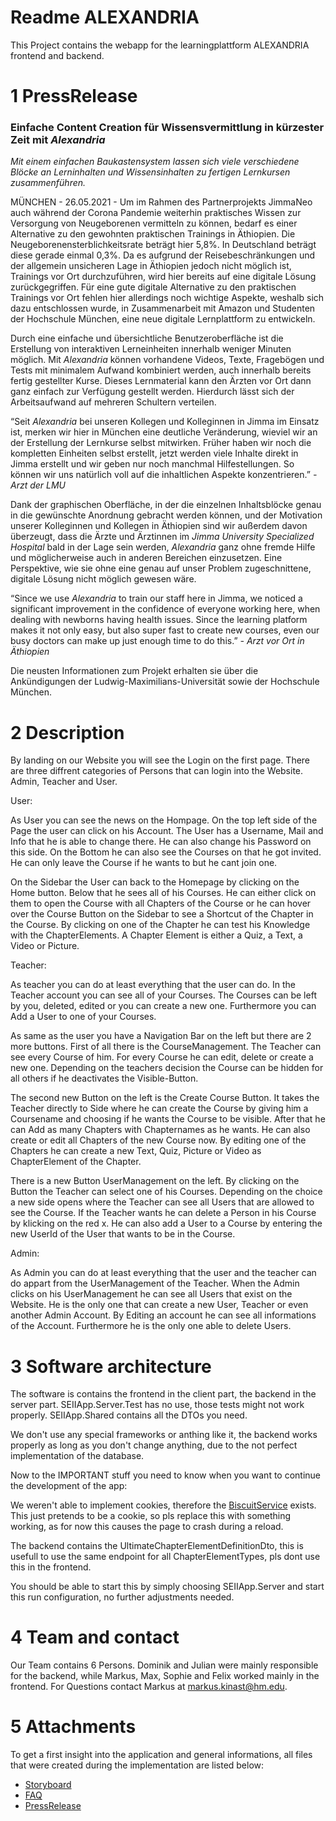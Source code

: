 # Readme ALEXANDRIA

This Project contains the webapp for the learningplattform ALEXANDRIA
frontend and backend.

# 1 PressRelease

### Einfache Content Creation für Wissensvermittlung in kürzester Zeit mit *Alexandria*

*Mit einem einfachen Baukastensystem lassen sich viele verschiedene Blöcke an Lerninhalten und Wissensinhalten zu fertigen Lernkursen zusammenführen.*

MÜNCHEN - 26.05.2021 - Um im Rahmen des Partnerprojekts JimmaNeo auch während der Corona Pandemie weiterhin praktisches Wissen zur Versorgung von Neugeborenen vermitteln zu können, bedarf es einer Alternative zu den gewohnten praktischen Trainings in Äthiopien. Die Neugeborenensterblichkeitsrate beträgt hier 5,8%. In Deutschland beträgt diese gerade einmal 0,3%. Da es aufgrund der Reisebeschränkungen und der allgemein unsicheren Lage in Äthiopien jedoch nicht möglich ist, Trainings vor Ort durchzuführen, wird hier bereits auf eine digitale Lösung zurückgegriffen.
Für eine gute digitale Alternative zu den praktischen Trainings vor Ort fehlen hier allerdings noch wichtige Aspekte, weshalb sich dazu entschlossen wurde, in Zusammenarbeit mit Amazon und Studenten der Hochschule München, eine neue digitale Lernplattform zu entwickeln.

Durch eine einfache und übersichtliche Benutzeroberfläche ist die Erstellung von interaktiven Lerneinheiten innerhalb weniger Minuten möglich. Mit *Alexandria* können vorhandene Videos, Texte, Fragebögen und Tests mit minimalem Aufwand kombiniert werden, auch innerhalb bereits fertig gestellter Kurse. Dieses Lernmaterial kann den Ärzten vor Ort dann ganz einfach zur Verfügung gestellt werden.
Hierdurch lässt sich der Arbeitsaufwand auf mehreren Schultern verteilen.

“Seit *Alexandria* bei unseren Kollegen und Kolleginnen in Jimma im Einsatz ist, merken wir hier in München eine deutliche Veränderung, wieviel wir an der Erstellung der Lernkurse selbst mitwirken. Früher haben wir noch die kompletten Einheiten selbst erstellt, jetzt werden viele Inhalte direkt in Jimma erstellt und wir geben nur noch manchmal Hilfestellungen. So können wir uns natürlich voll auf die inhaltlichen Aspekte konzentrieren.”
*- Arzt der LMU*

Dank der graphischen Oberfläche, in der die einzelnen Inhaltsblöcke genau in die gewünschte Anordnung gebracht werden können, und der Motivation unserer Kolleginnen und Kollegen in Äthiopien sind wir außerdem davon überzeugt, dass die Ärzte und Ärztinnen im *Jimma University Specialized Hospital* bald in der Lage sein werden, *Alexandria* ganz ohne fremde Hilfe  und möglicherweise auch in anderen Bereichen einzusetzen.
Eine Perspektive, wie sie ohne eine genau auf unser Problem zugeschnittene, digitale Lösung nicht möglich gewesen wäre.

“Since we use *Alexandria* to train our staff here in Jimma, we noticed a significant improvement in the confidence of everyone working here, when dealing with newborns having health issues. Since the learning platform makes it not only easy, but also super fast to create new courses, even our busy doctors can make up just enough time to do this.”
*- Arzt vor Ort in Äthiopien*

Die neusten Informationen zum Projekt erhalten sie über die Ankündigungen der Ludwig-Maximilians-Universität sowie der Hochschule München.

# 2 Description
By landing on our Website you will see the Login on the first page.
There are three diffrent categories of Persons that can login into the Website. Admin, Teacher and User.


User:

As User you can see the news on the Hompage.
On the top left side of the Page the user can click on his Account.
The User has a Username, Mail and Info that he is able to change there.
He can also change his Password on this side.
On the Bottom he can also see the Courses on that he got invited. He can only leave the Course if he wants to but he cant join one.

On the Sidebar the User can back to the Homepage by clicking on the Home button.
Below that he sees all of his Courses. He can either click on them to open the Course with all Chapters of the Course or he can hover over the Course Button on the Sidebar to see a Shortcut of the Chapter in the Course.
By clicking on one of the Chapter he can test his Knowledge with the ChapterElements. A Chapter Element is either a Quiz, a Text, a Video or Picture.


Teacher:

As teacher you can do at least everything that the user can do.
In the Teacher account you can see all of your Courses. The Courses can be left by you, deleted, edited or you can create a new one.
Furthermore you can Add a User to one of your Courses.

As same as the user you have a Navigation Bar on the left but there are 2 more buttons.
First of all there is the CourseManagement. The Teacher can see every Course of him. For every Course he can edit, delete or create a new one. Depending on the teachers decision the Course can be hidden for all others if he deactivates the Visible-Button.

The second new Button on the left is the Create Course Button. It takes the Teacher directly to Side where he can create the Course by giving him a Coursename and choosing if he wants the Course to be visible. After that he can Add as many Chapters with Chapternames as he wants. He can also create or edit all Chapters of the new Course now.
By editing one of the Chapters he can create a new Text, Quiz, Picture or Video as ChapterElement of the Chapter.

There is a new Button UserManagement on the left. By clicking on the Button the Teacher can select one of his Courses. Depending on the choice a new side opens where the Teacher can see all Users that are allowed to see the Course. If the Teacher wants he can delete a Person in his Course by klicking on the red x. He can also add a User to a Course by entering the new UserId of the User that wants to be in the Course. 


Admin:

As Admin you can do at least everything that the user and the teacher can do appart from the UserManagement of the Teacher.
When the Admin clicks on his UserManagement he can see all Users that exist on the Website. He is the only one that can create a new User, Teacher or even another Admin Account. By Editing an account he can see all informations of the Account.
Furthermore he is the only one able to delete Users.



# 3 Software architecture

The software is contains the frontend in the client part, the backend in the server part.
SEIIApp.Server.Test has no use, those tests might not work properly.
SEIIApp.Shared contains all the DTOs you need.

We don't use any special frameworks or anthing like it, the backend works properly as long as you don't change anything, due to the not perfect implementation of the database.

Now to the IMPORTANT stuff you need to know when you want to continue the development of the app:

We weren't able to implement cookies, therefore the [BiscuitService](src/SEIIApp/Client/Services/BiscuitService.cs) exists.
This just pretends to be a cookie, so pls replace this with something working, as for now this causes the page to crash during a reload.

The backend contains the UltimateChapterElementDefinitionDto, this is usefull to use the same endpoint for all ChapterElementTypes, pls dont use this in the frontend.

You should be able to start this by simply choosing SEIIApp.Server and start this run configuration, no further adjustments needed.

# 4 Team and contact
Our Team contains 6 Persons. Dominik and Julian were mainly responsible for the backend, while Markus, Max, Sophie and Felix worked mainly in the frontend. 
For Questions contact Markus at markus.kinast@hm.edu.

# 5 Attachments
To get a first insight into the application and general informations, all files that were created during the implementation are listed below:
* [Storyboard](documents/LMU_TEAM_G_STORYBOARD.pdf)
* [FAQ](documents/LMU_TEAM_G_FAQ.pdf)
* [PressRelease](documents/LMU_TEAM_G_PR.pdf)
